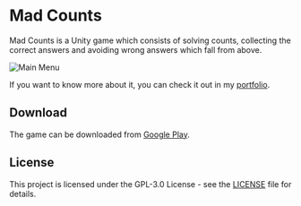 # Mad Counts

Mad Counts is a Unity game which consists of solving counts, collecting the correct answers and avoiding wrong answers which fall from above.

![Main Menu](https://portfolium1.cloudimg.io/fit/960x540/c000000/https://cdn.portfolium.com/ugcs3%2Fv3%2Fproject_attachments%2FscNoNVFHTouBDCwLaFVG_Screenshot+%283%29.png)

If you want to know more about it, you can check it out in my [portfolio](https://portfolium.com/entry/mad-counts).

## Download

The game can be downloaded from [Google Play](https://play.google.com/store/apps/details?id=com.kansusgames.madcounts).

## License

This project is licensed under the GPL-3.0 License - see the [LICENSE](LICENSE) file for details.
